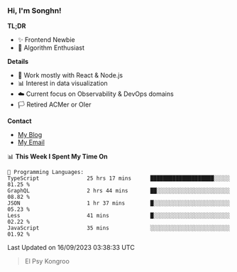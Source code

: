### Hi, I'm Songhn!

**TL;DR**

- ✨ Frontend Newbie
- 🎈 Algorithm Enthusiast

**Details**

- 🎯 Work mostly with React & Node.js
- 📊 Interest in data visualization
- ☁️ Current focus on Observability & DevOps domains
- 🏳️ Retired ACMer or OIer

**Contact**
- [My Blog](https://blog.songhn.com)
- [My Email](mailto:songhn233@gmail.com)

<!--START_SECTION:waka-->
📊 **This Week I Spent My Time On** 

```text
💬 Programming Languages: 
TypeScript               25 hrs 17 mins      ████████████████████░░░░░   81.25 % 
GraphQL                  2 hrs 44 mins       ██░░░░░░░░░░░░░░░░░░░░░░░   08.82 % 
JSON                     1 hr 37 mins        █░░░░░░░░░░░░░░░░░░░░░░░░   05.23 % 
Less                     41 mins             █░░░░░░░░░░░░░░░░░░░░░░░░   02.22 % 
JavaScript               35 mins             ░░░░░░░░░░░░░░░░░░░░░░░░░   01.92 % 
```


 Last Updated on 16/09/2023 03:38:33 UTC
<!--END_SECTION:waka-->

> El Psy Kongroo
